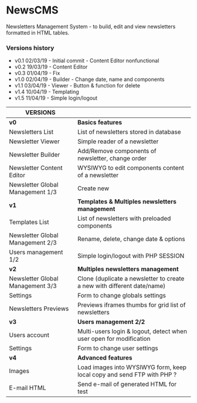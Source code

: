 NewsCMS
=======
Newsletters Management System - to build, edit and view newsletters formatted in HTML tables.

### Versions history
  * v0.1 02/03/19 - Initial commit - Content Editor nonfunctional
  * v0.2 19/03/19 - Content Editor
  * v0.3 01/04/19 - Fix
  * v1.0 02/04/19 - Builder - Change date, name and components
  * v1.1 03/04/19 - Viewer - Button & function for delete
  * v1.4 10/04/19 - Templating
  * v1.5 11/04/19 - Simple login/logout

| VERSIONS                         |                                                                        |
|----------------------------------|------------------------------------------------------------------------|
| **v0**                           | **Basics features**                                                    |
| Newsletters List                 | List of newsletters stored in database                                 |
| Newsletter Viewer                | Simple reader of a newsletter                                          |
| Newsletter Builder               | Add/Remove components of newsletter, change order                      |
| Newsletter Content Editor        | WYSIWYG to edit components content of a newsletter                     |
| Newsletter Global Management 1/3 | Create new                                                             |
| **v1**                           | **Templates & Multiples newsletters management**                       |
| Templates List                   | List of newsletters with preloaded components                          |
| Newsletter Global Management 2/3 | Rename, delete, change date & options                                  |
| Users management 1/2             | Simple login/logout with PHP SESSION                                   |
| **v2**                           | **Multiples newsletters management**                                   |
| Newsletter Global Management 3/3 | Clone (duplicate a newsletter to create a new with different date/name)|
| Settings                         | Form to change globals settings                                        |
| Newsletters Previews             | Previews iframes thumbs for grid list of newsletters                   |
| **v3**                           | **Users management 2/2**                                               |
| Users account                    | Multi-users login & logout, detect when user open for modification     |                                  
| Settings                         | Form to change user settings                                           |
| **v4**                           | **Advanced features**                                                  |
| Images                           | Load images into WYSIWYG form, keep local copy and send FTP with PHP ? |
| E-mail HTML                      | Send e-mail of generated HTML for test                                 |
